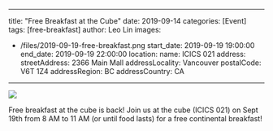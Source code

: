 
---
title: "Free Breakfast at the Cube"
date: 2019-09-14
categories: [Event]
tags: [free-breakfast]
author: Leo Lin
images:
  - /files/2019-09-19-free-breakfast.png
start_date: 2019-09-19 19:00:00
end_date: 2019-09-19 22:00:00
location:
  name: ICICS 021
  address:
    streetAddress: 2366 Main Mall
    addressLocality: Vancouver
    postalCode: V6T 1Z4
    addressRegion: BC
    addressCountry: CA
---

![](/files/2019-09-19-free-breakfast.png)


Free breakfast at the cube is back! 
Join us at the cube (ICICS 021) on Sept 19th from 8 AM to 11 AM (or until food lasts) for a free continental breakfast!
